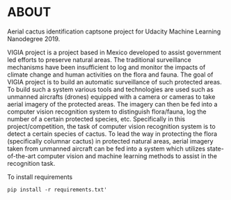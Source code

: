 # ABOUT

Aerial cactus identification captsone project for Udacity 
Machine Learning Nanodegree 2019.


VIGIA project is a project based in Mexico developed to assist government led efforts to preserve natural areas. The traditional surveillance mechanisms have been insufficient to log and monitor the impacts of climate change and human activities on the flora and fauna. The goal of VIGIA project is to build an automatic surveillance of such protected areas.  To build such a system various tools and technologies are used such as unmanned aircrafts (drones) equipped with a camera or cameras to take aerial imagery of the protected areas. The imagery can then be fed into a computer vision recognition system to distinguish flora/fauna, log the number of a certain protected species, etc.  Specifically in this project/competition, the task of computer vision recognition system is to detect a certain species of cactus. To lead the way in protecting the flora (specifically columnar cactus) in protected natural areas, aerial imagery taken from unmanned aircraft can be fed into a system which utilizes state-of-the-art computer vision and machine learning methods to assist in the recognition task.


To install requirements

```
pip install -r requirements.txt'
```
